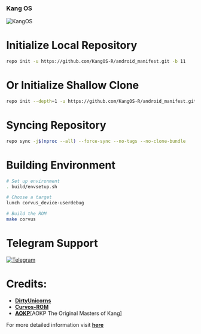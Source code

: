 ### Kang OS ###

![KangOS](https://i.ibb.co/Bg47twC/Pics-Art-10-11-01-40-57.jpg)
<p align="center">
</p>

# Initialize Local Repository #
```bash
repo init -u https://github.com/KangOS-R/android_manifest.git -b 11
```

# Or Initialize Shallow Clone #
```bash
repo init --depth=1 -u https://github.com/KangOS-R/android_manifest.git -b 11
```

# Syncing Repository # 
```bash
repo sync -j$(nproc --all) --force-sync --no-tags --no-clone-bundle
```

# Building Environment #
```bash   
# Set up environment
. build/envsetup.sh

# Choose a target
lunch corvus_device-userdebug

# Build the ROM
make corvus
```

# Telegram Support 
[![Telegram](https://raw.githubusercontent.com/rashedsahaji/RandomStuff/master/Telegram_button.png)](https://t.me/kangosop7p)

 Credits:
 =======

 * [**DirtyUnicorns**](https://github.com/DirtyUnicorns)
 * [**Curvos-ROM**](https://github.com/Corvus-ROM)
 * [**AOKP**](https://github.com/AOKP)[AOKP The Original Masters of Kang]

For more detailed information visit [**here**](https://gerrit-review.googlesource.com/Documentation/intro-user.html)
